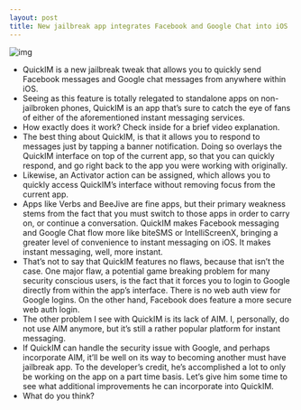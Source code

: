 ```yaml
---
layout: post
title: New jailbreak app integrates Facebook and Google Chat into iOS
---
```

![img](http://media.idownloadblog.com/wp-content/uploads/2012/10/QuickIM.jpeg)
* QuickIM is a new jailbreak tweak that allows you to quickly send Facebook messages and Google chat messages from anywhere within iOS.
* Seeing as this feature is totally relegated to standalone apps on non-jailbroken phones, QuickIM is an app that’s sure to catch the eye of fans of either of the aforementioned instant messaging services.
* How exactly does it work? Check inside for a brief video explanation.
* The best thing about QuickIM, is that it allows you to respond to messages just by tapping a banner notification. Doing so overlays the QuickIM interface on top of the current app, so that you can quickly respond, and go right back to the app you were working with originally.
* Likewise, an Activator action can be assigned, which allows you to quickly access QuickIM’s interface without removing focus from the current app.
* Apps like Verbs and BeeJive are fine apps, but their primary weakness stems from the fact that you must switch to those apps in order to carry on, or continue a conversation. QuickIM makes Facebook messaging and Google Chat flow more like biteSMS or IntelliScreenX, bringing a greater level of convenience to instant messaging on iOS. It makes instant messaging, well, more instant.
* That’s not to say that QuickIM features no flaws, because that isn’t the case. One major flaw, a potential game breaking problem for many security conscious users, is the fact that it forces you to login to Google directly from within the app’s interface. There is no web auth view for Google logins. On the other hand, Facebook does feature a more secure web auth login.
* The other problem I see with QuickIM is its lack of AIM. I, personally, do not use AIM anymore, but it’s still a rather popular platform for instant messaging.
* If QuickIM can handle the security issue with Google, and perhaps incorporate AIM, it’ll be well on its way to becoming another must have jailbreak app. To the developer’s credit, he’s accomplished a lot to only be working on the app on a part time basis. Let’s give him some time to see what additional improvements he can incorporate into QuickIM.
* What do you think?

